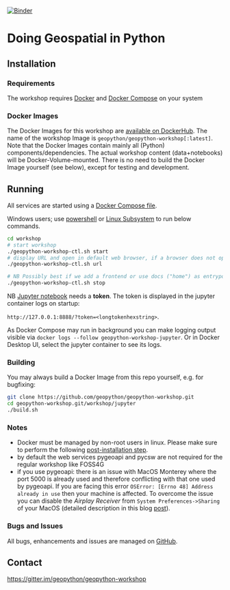 [![Binder](https://mybinder.org/badge_logo.svg)](https://mybinder.org/v2/gh/geopython/geopython-workshop/master?labpath=workshop%2Fjupyter%2Fcontent%2Fnotebooks%2F01-introduction.ipynb)

# Doing Geospatial in Python

## Installation

### Requirements

The workshop requires [Docker](https://docker.com)
and [Docker Compose](https://docs.docker.com/compose/) on your system

### Docker Images

The Docker Images for this workshop are [available on DockerHub](https://hub.docker.com/r/geopython/geopython-workshop).
The name of the workshop Image is `geopython/geopython-workshop[:latest]`.
Note that the Docker Images contain mainly all (Python) components/dependencies. The actual workshop content (data+notebooks) will be
Docker-Volume-mounted. There is no need to build the Docker Image yourself (see below), except for testing and development.

## Running

All services are started using a [Docker Compose file](https://github.com/geopython/geopython-workshop/blob/master/workshop/docker-compose.yml).

Windows users; use [powershell](https://en.wikipedia.org/wiki/PowerShell) or [Linux Subsystem](https://en.wikipedia.org/wiki/Windows_Subsystem_for_Linux) to run below commands.

```bash
cd workshop
# start workshop
./geopython-workshop-ctl.sh start
# display URL and open in default web browser, if a browser does not open, then copy the url from the command output to your browser.
./geopython-workshop-ctl.sh url

# NB Possibly best if we add a frontend or use docs ("home") as entrypoint
./geopython-workshop-ctl.sh stop
```

NB [Jupyter notebook](https://en.wikipedia.org/wiki/Project_Jupyter) needs a **token**. The token is displayed in the jupyter container logs on startup:

`http://127.0.0.1:8888/?token=<longtokenhexstring>`.

As Docker Compose may run in background you can make logging
output visible via `docker logs --follow geopython-workshop-jupyter`. Or 
in Docker Desktop UI, select the jupyter container to see its logs.
 
### Building

You may always build a Docker Image from this repo yourself, e.g. for bugfixing:

```bash
git clone https://github.com/geopython/geopython-workshop.git
cd geopython-workshop.git/workshop/jupyter
./build.sh
```

### Notes

- Docker must be managed by non-root users in linux. Please make sure to perform the following [post-installation step](https://docs.docker.com/engine/install/linux-postinstall/#manage-docker-as-a-non-root-user).
- by default the web services pygeoapi and pycsw are not required for the regular workshop like FOSS4G
- if you use pygeoapi: there is an issue with MacOS Monterey where the port 5000 is already used and therefore conflicting with that one used by pygeoapi. If you are facing this error `OSError: [Errno 48] Address already in use` then your machine is affected. To overcome the issue you can disable the *Airplay Receiver* from `System Preferences->Sharing` of your MacOS (detailed description in this blog [post](https://progressstory.com/tech/port-5000-already-in-use-macos-monterey-issue/)).

### Bugs and Issues

All bugs, enhancements and issues are managed
on [GitHub](https://github.com/geopython/geopython-workshop/issues).

## Contact

https://gitter.im/geopython/geopython-workshop
